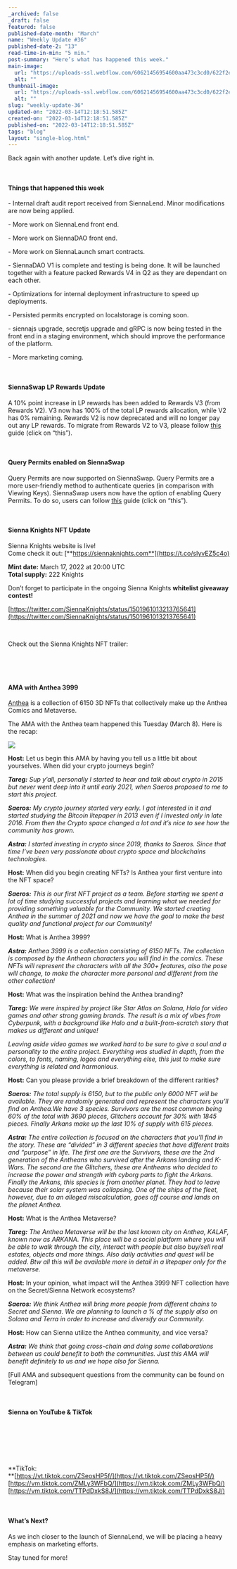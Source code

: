 ```yaml
---
_archived: false
_draft: false
featured: false
published-date-month: "March"
name: "Weekly Update #36"
published-date-2: "13"
read-time-in-min: "5 min."
post-summary: "Here’s what has happened this week."
main-image:
  url: "https://uploads-ssl.webflow.com/60621456954600aa473c3cd0/622f2e775271721132b7b4ea_weekly-update-36%20Blog.jpg"
  alt: ""
thumbnail-image:
  url: "https://uploads-ssl.webflow.com/60621456954600aa473c3cd0/622f2e73024a2115adb4381b_weekly-update-36%20Blog%20Thump.jpg"
  alt: ""
slug: "weekly-update-36"
updated-on: "2022-03-14T12:18:51.585Z"
created-on: "2022-03-14T12:18:51.585Z"
published-on: "2022-03-14T12:18:51.585Z"
tags: "blog"
layout: "single-blog.html"
---
```


Back again with another update. Let’s dive right in.

‍

#### **Things that happened this week**

\- Internal draft audit report received from SiennaLend. Minor modifications are now being applied.

\- More work on SiennaLend front end.

\- More work on SiennaDAO front end.

\- More work on SiennaLaunch smart contracts.

\- SiennaDAO V1 is complete and testing is being done. It will be launched together with a feature packed Rewards V4 in Q2 as they are dependant on each other.

\- Optimizations for internal deployment infrastructure to speed up deployments.

\- Persisted permits encrypted on localstorage is coming soon.

\- siennajs upgrade, secretjs upgrade and gRPC is now being tested in the front end in a staging environment, which should improve the performance of the platform.

\- More marketing coming.

‍

#### **SiennaSwap LP Rewards Update**

A 10% point increase in LP rewards has been added to Rewards V3 (from Rewards V2). V3 now has 100% of the total LP rewards allocation, while V2 has 0% remaining. Rewards V2 is now deprecated and will no longer pay out any LP rewards. To migrate from Rewards V2 to V3, please follow [this](https://medium.com/sienna-network/siennaswap-amm-v2-rewards-v3-migration-6512ba01d578) guide (click on “this”).

‍

#### **Query Permits enabled on SiennaSwap**

Query Permits are now supported on SiennaSwap. Query Permits are a more user-friendly method to authenticate queries (in comparison with Viewing Keys). SiennaSwap users now have the option of enabling Query Permits. To do so, users can follow [this](https://medium.com/sienna-network/introducing-query-permits-160c30bd330d) guide (click on “this”).

‍

#### Sienna Knights NFT Update

Sienna Knights website is live!  
Come check it out: [**https://siennaknights.com**](https://t.co/sIyvEZ5c4o)

**Mint date:** March 17, 2022 at 20:00 UTC  
**Total supply:** 222 Knights

Don’t forget to participate in the ongoing Sienna Knights **whitelist giveaway contest!**

[https://twitter.com/SiennaKnights/status/1501961013213765641](https://twitter.com/SiennaKnights/status/1501961013213765641)

‍

Check out the Sienna Knights NFT trailer:

‍

‍

#### AMA with Anthea 3999

[Anthea](https://twitter.com/AntheaLand) is a collection of 6150 3D NFTs that collectively make up the Anthea Comics and Metaverse.

The AMA with the Anthea team happened this Tuesday (March 8). Here is the recap:

![](https://uploads-ssl.webflow.com/60621456954600aa473c3cd0/622f31cdf54c744e00077fc1_1*hjKSwlPUV1uGijNEaSTO4A.jpeg)

**Host:** Let us begin this AMA by having you tell us a little bit about yourselves. When did your crypto journeys begin?

**_Tareg:_** _Sup y’all, personally I started to hear and talk about crypto in 2015 but never went deep into it until early 2021, when Saeros proposed to me to start this project._

**_Saeros:_** _My crypto journey started very early. I got interested in it and started studying the Bitcoin litepaper in 2013 even if I invested only in late 2016. From then the Crypto space changed a lot and it’s nice to see how the community has grown._

**_Astra:_** _I started investing in crypto since 2019, thanks to Saeros. Since that time I’ve been very passionate about crypto space and blockchains technologies._

**Host:** When did you begin creating NFTs? Is Anthea your first venture into the NFT space?

**_Saeros:_** _This is our first NFT project as a team. Before starting we spent a lot of time studying successful projects and learning what we needed for providing something valuable for the Community. We started creating Anthea in the summer of 2021 and now we have the goal to make the best quality and functional project for our Community!_

**Host:** What is Anthea 3999?

**_Astra:_** _Anthea 3999 is a collection consisting of 6150 NFTs. The collection is composed by the Anthean characters you will find in the comics. These NFTs will represent the characters with all the 300+ features, also the pose will change, to make the character more personal and different from the other collection!_

**Host:** What was the inspiration behind the Anthea branding?

**_Tareg:_** _We were inspired by project like Star Atlas on Solana, Halo for video games and other strong gaming brands. The result is a mix of vibes from Cyberpunk, with a background like Halo and a built-from-scratch story that makes us different and unique!_

_Leaving aside video games we worked hard to be sure to give a soul and a personality to the entire project. Everything was studied in depth, from the colors, to fonts, naming, logos and everything else, this just to make sure everything is related and harmonious._

**Host:** Can you please provide a brief breakdown of the different rarities?

**_Saeros:_** _The total supply is 6150, but to the public only 6000 NFT will be available. They are randomly generated and represent the characters you’ll find on Anthea.We have 3 species. Survivors are the most common being 60% of the total with 3690 pieces, Glitchers account for 30% with 1845 pieces. Finally Arkans make up the last 10% of supply with 615 pieces._

**_Astra:_** _The entire collection is focused on the characters that you’ll find in the story. These are “divided” in 3 different species that have different traits and “purpose” in life. The first one are the Survivors, these are the 2nd generation of the Antheans who survived after the Arkans landing and K-Wars. The second are the Glitchers, these are Antheans who decided to increase the power and strength with cyborg parts to fight the Arkans. Finally the Arkans, this species is from another planet. They had to leave because their solar system was collapsing. One of the ships of the fleet, however, due to an alleged miscalculation, goes off course and lands on the planet Anthea._

**Host:** What is the Anthea Metaverse?

**_Tareg:_** _The Anthea Metaverse will be the last known city on Anthea, KALAF, known now as ARKANA. This place will be a social platform where you will be able to walk through the city, interact with people but also buy/sell real estates, objects and more things. Also daily activities and quest will be added. Btw all this will be available more in detail in a litepaper only for the metaverse._

**Host:** In your opinion, what impact will the Anthea 3999 NFT collection have on the Secret/Sienna Network ecosystems?

**_Saeros:_** _We think Anthea will bring more people from different chains to Secret and Sienna. We are planning to launch a % of the supply also on Solana and Terra in order to increase and diversify our Community._

**Host:** How can Sienna utilize the Anthea community, and vice versa?

**_Astra:_** _We think that going cross-chain and doing some collaborations between us could benefit to both the communities. Just this AMA will benefit definitely to us and we hope also for Sienna._

\[Full AMA and subsequent questions from the community can be found on Telegram\]

‍

#### Sienna on YouTube & TikTok

‍

‍

‍

**TikTok:  
**[https://vt.tiktok.com/ZSeosHP5f/](https://vt.tiktok.com/ZSeosHP5f/)  
[https://vm.tiktok.com/ZMLy3WFbQ/](https://vm.tiktok.com/ZMLy3WFbQ/)  
[https://vm.tiktok.com/TTPdDxkS8J/](https://vm.tiktok.com/TTPdDxkS8J/)

‍

#### What’s Next?

As we inch closer to the launch of SiennaLend, we will be placing a heavy emphasis on marketing efforts.

Stay tuned for more!

‍
